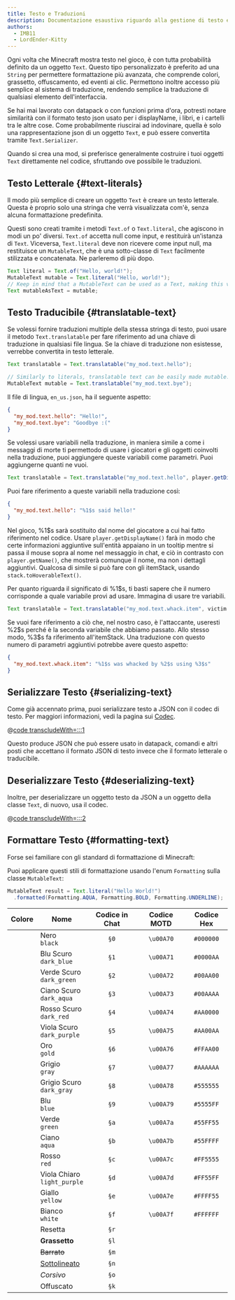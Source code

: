 ```yaml
---
title: Testo e Traduzioni
description: Documentazione esaustiva riguardo alla gestione di testo e traduzioni formattate in Minecraft.
authors:
  - IMB11
  - LordEnder-Kitty
---
```


<!-- markdownlint-configure-file { MD033: { allowed_elements: [br, ColorSwatch, u] } } -->

Ogni volta che Minecraft mostra testo nel gioco, è con tutta probabilità definito da un oggetto `Text`.
Questo tipo personalizzato è preferito ad una `String` per permettere formattazione più avanzata, che comprende colori, grassetto, offuscamento, ed eventi ai clic. Permettono inoltre accesso più semplice al sistema di traduzione, rendendo semplice la traduzione di qualsiasi elemento dell'interfaccia.

Se hai mai lavorato con datapack o con funzioni prima d'ora, potresti notare similarità con il formato testo json usato per i displayName, i libri, e i cartelli tra le altre cose. Come probabilmente riuscirai ad indovinare, quella è solo una rappresentazione json di un oggetto `Text`, e può essere convertita tramite `Text.Serializer`.

Quando si crea una mod, si preferisce generalmente costruire i tuoi oggetti `Text` direttamente nel codice, sfruttando ove possibile le traduzioni.

## Testo Letterale {#text-literals}

Il modo più semplice di creare un oggetto `Text` è creare un testo letterale. Questa è proprio solo una stringa che verrà visualizzata com'è, senza alcuna formattazione predefinita.

Questi sono creati tramite i metodi `Text.of` o `Text.literal`, che agiscono in modi un po' diversi. `Text.of` accetta null come input, e restituirà un'istanza di `Text`. Viceversa, `Text.literal` deve non ricevere come input null, ma restituisce un `MutableText`, che è una sotto-classe di `Text` facilmente stilizzata e concatenata. Ne parleremo di più dopo.

```java
Text literal = Text.of("Hello, world!");
MutableText mutable = Text.literal("Hello, world!");
// Keep in mind that a MutableText can be used as a Text, making this valid:
Text mutableAsText = mutable;
```

## Testo Traducibile {#translatable-text}

Se volessi fornire traduzioni multiple della stessa stringa di testo, puoi usare il metodo `Text.translatable` per fare riferimento ad una chiave di traduzione in qualsiasi file lingua. Se la chiave di traduzione non esistesse, verrebbe convertita in testo letterale.

```java
Text translatable = Text.translatable("my_mod.text.hello");

// Similarly to literals, translatable text can be easily made mutable.
MutableText mutable = Text.translatable("my_mod.text.bye");
```

Il file di lingua, `en_us.json`, ha il seguente aspetto:

```json
{
  "my_mod.text.hello": "Hello!",
  "my_mod.text.bye": "Goodbye :("
}
```

Se volessi usare variabili nella traduzione, in maniera simile a come i messaggi di morte ti permettodo di usare i giocatori e gli oggetti coinvolti nella traduzione, puoi aggiungere queste variabili come parametri. Puoi aggiungerne quanti ne vuoi.

```java
Text translatable = Text.translatable("my_mod.text.hello", player.getDisplayName());
```

Puoi fare riferimento a queste variabili nella traduzione così:

```json
{
  "my_mod.text.hello": "%1$s said hello!"
}
```

Nel gioco, %1\$s sarà sostituito dal nome del giocatore a cui hai fatto riferimento nel codice. Usare `player.getDisplayName()` farà in modo che certe informazioni aggiuntive sull'entità appaiano in un tooltip mentre si passa il mouse sopra al nome nel messaggio in chat, e ciò in contrasto con `player.getName()`, che mostrerà comunque il nome, ma non i dettagli aggiuntivi. Qualcosa di simile si può fare con gli itemStack, usando `stack.toHoverableText()`.

Per quanto riguarda il significato di %1\$s, ti basti sapere che il numero corrisponde a quale variabile provi ad usare. Immagina di usare tre variabili.

```java
Text translatable = Text.translatable("my_mod.text.whack.item", victim.getDisplayName(), attacker.getDisplayName(), itemStack.toHoverableText());
```

Se vuoi fare riferimento a ciò che, nel nostro caso, è l'attaccante, useresti %2\$s perché è la seconda variabile che abbiamo passato. Allo stesso modo, %3\$s fa riferimento all'itemStack. Una traduzione con questo numero di parametri aggiuntivi potrebbe avere questo aspetto:

```json
{
  "my_mod.text.whack.item": "%1$s was whacked by %2$s using %3$s"
}
```

## Serializzare Testo {#serializing-text}

<!-- NOTE: These have been put into the reference mod as they're likely to be updated to codecs in the next few updates. -->

Come già accennato prima, puoi serializzare testo a JSON con il codec di testo. Per maggiori informazioni, vedi la pagina sui [Codec](./codecs).

@[code transcludeWith=:::1](@/reference/latest/src/client/java/com/example/docs/rendering/TextTests.java)

Questo produce JSON che può essere usato in datapack, comandi e altri posti che accettano il formato JSON di testo invece che il formato letterale o traducibile.

## Deserializzare Testo {#deserializing-text}

Inoltre, per deserializzare un oggetto testo da JSON a un oggetto della classe `Text`, di nuovo, usa il codec.

@[code transcludeWith=:::2](@/reference/latest/src/client/java/com/example/docs/rendering/TextTests.java)

## Formattare Testo {#formatting-text}

Forse sei familiare con gli standard di formattazione di Minecraft:

Puoi applicare questi stili di formattazione usando l'enum `Formatting` sulla classe `MutableText`:

```java
MutableText result = Text.literal("Hello World!")
  .formatted(Formatting.AQUA, Formatting.BOLD, Formatting.UNDERLINE);
```

|              Colore             | Nome                             | Codice in Chat | Codice MOTD | Codice Hex |
| :-----------------------------: | -------------------------------- | :------------: | :---------: | :--------: |
| <ColorSwatch color="#000000" /> | Nero<br />`black`                |      `§0`      |  `\u00A70` |  `#000000` |
| <ColorSwatch color="#0000AA" /> | Blu Scuro<br />`dark_blue`       |      `§1`      |  `\u00A71` |  `#0000AA` |
| <ColorSwatch color="#00AA00" /> | Verde Scuro<br />`dark_green`    |      `§2`      |  `\u00A72` |  `#00AA00` |
| <ColorSwatch color="#00AAAA" /> | Ciano Scuro<br />`dark_aqua`     |      `§3`      |  `\u00A73` |  `#00AAAA` |
| <ColorSwatch color="#AA0000" /> | Rosso Scuro<br />`dark_red`      |      `§4`      |  `\u00A74` |  `#AA0000` |
| <ColorSwatch color="#AA00AA" /> | Viola Scuro<br />`dark_purple`   |      `§5`      |  `\u00A75` |  `#AA00AA` |
| <ColorSwatch color="#FFAA00" /> | Oro<br />`gold`                  |      `§6`      |  `\u00A76` |  `#FFAA00` |
| <ColorSwatch color="#AAAAAA" /> | Grigio<br />`gray`               |      `§7`      |  `\u00A77` |  `#AAAAAA` |
| <ColorSwatch color="#555555" /> | Grigio Scuro<br />`dark_gray`    |      `§8`      |  `\u00A78` |  `#555555` |
| <ColorSwatch color="#5555FF" /> | Blu<br />`blue`                  |      `§9`      |  `\u00A79` |  `#5555FF` |
| <ColorSwatch color="#55FF55" /> | Verde<br />`green`               |      `§a`      |  `\u00A7a` |  `#55FF55` |
| <ColorSwatch color="#55FFFF" /> | Ciano<br />`aqua`                |      `§b`      |  `\u00A7b` |  `#55FFFF` |
| <ColorSwatch color="#FF5555" /> | Rosso<br />`red`                 |      `§c`      |  `\u00A7c` |  `#FF5555` |
| <ColorSwatch color="#FF55FF" /> | Viola Chiaro<br />`light_purple` |      `§d`      |  `\u00A7d` |  `#FF55FF` |
| <ColorSwatch color="#FFFF55" /> | Giallo<br />`yellow`             |      `§e`      |  `\u00A7e` |  `#FFFF55` |
| <ColorSwatch color="#FFFFFF" /> | Bianco<br />`white`              |      `§f`      |  `\u00A7f` |  `#FFFFFF` |
|                                 | Resetta                          |      `§r`      |             |            |
|                                 | **Grassetto**                    |      `§l`      |             |            |
|                                 | ~~Barrato~~                      |      `§m`      |             |            |
|                                 | <u>Sottolineato</u>              |      `§n`      |             |            |
|                                 | _Corsivo_                        |      `§o`      |             |            |
|                                 | Offuscato                        |      `§k`      |             |            |
